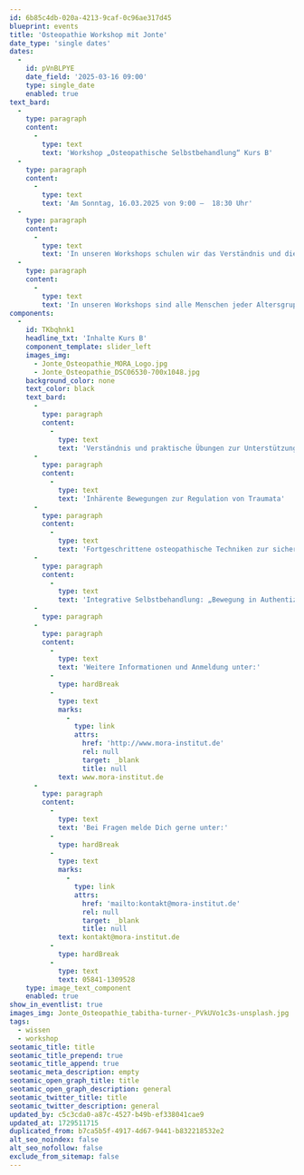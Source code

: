 ```yaml
---
id: 6b85c4db-020a-4213-9caf-0c96ae317d45
blueprint: events
title: 'Osteopathie Workshop mit Jonte'
date_type: 'single dates'
dates:
  -
    id: pVnBLPYE
    date_field: '2025-03-16 09:00'
    type: single_date
    enabled: true
text_bard:
  -
    type: paragraph
    content:
      -
        type: text
        text: 'Workshop „Osteopathische Selbstbehandlung“ Kurs B'
  -
    type: paragraph
    content:
      -
        type: text
        text: 'Am Sonntag, 16.03.2025 von 9:00 –  18:30 Uhr'
  -
    type: paragraph
    content:
      -
        type: text
        text: 'In unseren Workshops schulen wir das Verständnis und die Wahrnehmung eines natürlichen Bedürfnisses nach Bewegung. Die Übungen und unser osteopathisches Verständnis von Bewegung werden in den Workshops verständlich und nachvollziehbar aufbereitet. Sie fördern Klarheit und Vertrauen in den eigenen Bewegungsausdruck und geben Dir die Möglichkeit, Dich selbst osteopathisch zu behandeln.'
  -
    type: paragraph
    content:
      -
        type: text
        text: 'In unseren Workshops sind alle Menschen jeder Altersgruppe, mit und ohne Vorwissen, willkommen.'
components:
  -
    id: TKbqhnk1
    headline_txt: 'Inhalte Kurs B'
    component_template: slider_left
    images_img:
      - Jonte_Osteopathie_MORA_Logo.jpg
      - Jonte_Osteopathie_DSC06530-700x1048.jpg
    background_color: none
    text_color: black
    text_bard:
      -
        type: paragraph
        content:
          -
            type: text
            text: 'Verständnis und praktische Übungen zur Unterstützung des Verdauungs-, Immun- und Hormonsystems'
      -
        type: paragraph
        content:
          -
            type: text
            text: 'Inhärente Bewegungen zur Regulation von Traumata'
      -
        type: paragraph
        content:
          -
            type: text
            text: 'Fortgeschrittene osteopathische Techniken zur sicheren Selbstanwendung'
      -
        type: paragraph
        content:
          -
            type: text
            text: 'Integrative Selbstbehandlung: „Bewegung in Authentizität“'
      -
        type: paragraph
      -
        type: paragraph
        content:
          -
            type: text
            text: 'Weitere Informationen und Anmeldung unter:'
          -
            type: hardBreak
          -
            type: text
            marks:
              -
                type: link
                attrs:
                  href: 'http://www.mora-institut.de'
                  rel: null
                  target: _blank
                  title: null
            text: www.mora-institut.de
      -
        type: paragraph
        content:
          -
            type: text
            text: 'Bei Fragen melde Dich gerne unter:'
          -
            type: hardBreak
          -
            type: text
            marks:
              -
                type: link
                attrs:
                  href: 'mailto:kontakt@mora-institut.de'
                  rel: null
                  target: _blank
                  title: null
            text: kontakt@mora-institut.de
          -
            type: hardBreak
          -
            type: text
            text: 05841-1309528
    type: image_text_component
    enabled: true
show_in_eventlist: true
images_img: Jonte_Osteopathie_tabitha-turner-_PVkUVo1c3s-unsplash.jpg
tags:
  - wissen
  - workshop
seotamic_title: title
seotamic_title_prepend: true
seotamic_title_append: true
seotamic_meta_description: empty
seotamic_open_graph_title: title
seotamic_open_graph_description: general
seotamic_twitter_title: title
seotamic_twitter_description: general
updated_by: c5c3cda0-a87c-4527-b49b-ef338041cae9
updated_at: 1729511715
duplicated_from: b7ca5b5f-4917-4d67-9441-b832218532e2
alt_seo_noindex: false
alt_seo_nofollow: false
exclude_from_sitemap: false
---
```

